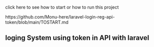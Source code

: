 <p>click here to see how to start or how to run this project 
</p>
https://github.com/Monu-here/laravel-login-reg-api-token/blob/main/TOSTART.md

## loging System using token in API with laravel
